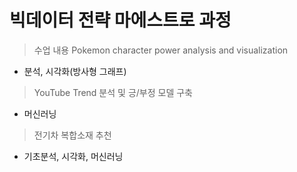 # 빅데이터 전략 마에스트로 과정
> 수업 내용
> Pokemon character power analysis and visualization
 - 분석, 시각화(방사형 그래프)
> YouTube Trend 분석 및 긍/부정 모델 구축
 - 머신러닝
> 전기차 복합소재 추천 
 - 기초분석, 시각화, 머신러닝
